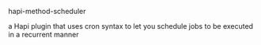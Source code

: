 hapi-method-scheduler

a Hapi plugin that uses cron syntax to let you schedule jobs to be executed in a recurrent manner
